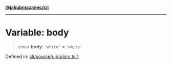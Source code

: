 [**@jakubmazanec/cli**](../../../README.md)

---

# Variable: body

> `const` **body**: `"white"` = `'white'`

Defined in:
[cli/source/ui/colors.ts:1](https://github.com/jakubmazanec/tools/blob/797379ce98752dc838b82c8398e04d90c58ce9e7/packages/cli/source/ui/colors.ts#L1)
